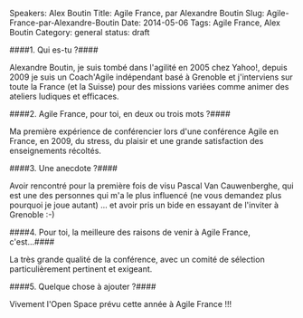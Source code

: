 Speakers: Alex Boutin
Title: Agile France, par Alexandre Boutin
Slug: Agile-France-par-Alexandre-Boutin
Date: 2014-05-06
Tags: Agile France, Alex Boutin
Category: general
status: draft




####1. Qui es-tu ?####

Alexandre Boutin, je suis tombé dans l'agilité en 2005 chez Yahoo!, depuis 2009 je suis un Coach'Agile indépendant basé à Grenoble et j'interviens sur toute la France (et la Suisse) pour des missions variées comme animer des ateliers ludiques et efficaces.

####2. Agile France, pour toi, en deux ou trois mots ?####

Ma première expérience de conférencier lors d'une conférence Agile en France, en 2009, du stress, du plaisir et une grande satisfaction des enseignements récoltés.

####3. Une anecdote ?####

Avoir rencontré pour la première fois de visu Pascal Van Cauwenberghe, qui est une des personnes qui m'a le plus influencé (ne vous demandez plus pourquoi je joue autant) ... et avoir pris un bide en essayant de l'inviter à Grenoble :-)

####4. Pour toi, la meilleure des raisons de venir à Agile France, c'est...####

La très grande qualité de la conférence, avec un comité de sélection particulièrement pertinent et exigeant.

####5. Quelque chose à ajouter ?####

Vivement l'Open Space prévu cette année à Agile France !!!
